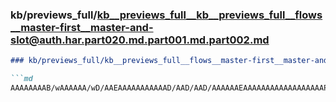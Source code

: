 ### kb/previews_full/kb__previews_full__kb__previews_full__flows__master-first__master-and-slot@auth.har.part020.md.part001.md.part002.md

```md
### kb/previews_full/kb__previews_full__flows__master-first__master-and-slot@auth.har.part020.md.part001.md (part 002)

```md
AAAAAAAAB/wAAAAAA/wD/AAEAAAAAAAAAAAD/AAD/AAD/AAAAAAEAAAAAAAAAAAAAAAAAAP8A/wABAAAAAAAAAAAA/wAAAQA
```

```

```
